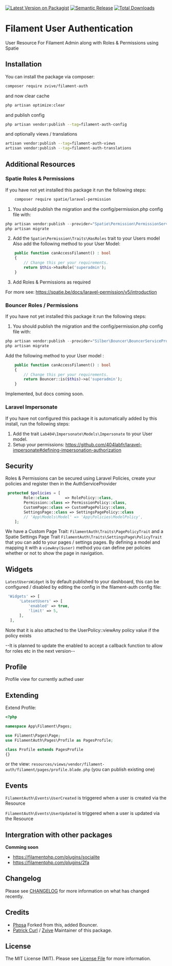 [![Latest Version on Packagist](https://img.shields.io/packagist/v/zvive/filament-auth.svg?style=flat-square)](https://packagist.org/packages/zvive/filament-auth)
[![Semantic Release](https://github.com/zvive/filament-auth/actions/workflows/release.yml/badge.svg)](https://github.com/zvive/filament-auth/actions/workflows/release.yml)
[![Total Downloads](https://img.shields.io/packagist/dt/zvive/filament-auth.svg?style=flat-square)](https://packagist.org/packages/zvive/filament-auth)

# Filament User Authentication

User Resource For Filament Admin along with Roles & Permissions using Spatie

## Installation

You can install the package via composer:

```bash
composer require zvive/filament-auth
```

and now clear cache

```bash
php artisan optimize:clear
```

and publish config

```bash
php artisan vendor:publish --tag=filament-auth-config
```

and optionally views / translations

```bash
artisan vendor:publish --tag=filament-auth-views
artisan vendor:publish --tag=filament-auth-translations
```

## Additional Resources

### Spatie Roles & Permissions

If you have not yet installed this package it run the following steps:

```bash
    composer require spatie/laravel-permission
```

1. You should publish the migration and the config/permission.php config file with:

```php
php artisan vendor:publish --provider="Spatie\Permission\PermissionServiceProvider"
php artisan migrate
```

2. Add the `Spatie\Permission\Traits\HasRoles` trait to your Users model
Also add the following method to your User Model:

```php
    public function canAccessFilament() : bool
    {
        // Change this per your requirements.
        return $this->hasRole('superadmin');
    }
```

3. Add Roles & Permissions as required

For more see: <https://spatie.be/docs/laravel-permission/v5/introduction>

### Bouncer Roles / Permissions

If you have not yet installed this package it run the following steps:

1. You should publish the migration and the config/permission.php config file with:

```php
php artisan vendor:publish --provider="Silber\Bouncer\BouncerServiceProvider"
php artisan migrate
```

Add the following method to your User model :

```php
    public function canAccessFilament() : bool
    {
        // Change this per your requirements.
        return Bouncer::is($this)->a('superadmin');
    }
```

Implemented, but docs coming soon.

### Laravel Impersonate

If you have not configured this package it is automatically added by this install, run the following steps:

1. Add the trait `Lab404\Impersonate\Models\Impersonate` to your User model.
2. Setup your permissions: <https://github.com/404labfr/laravel-impersonate#defining-impersonation-authorization>

## Security

Roles & Permissions can be secured using Laravel Policies,
create your policies and register then in the AuthServiceProvider

```php
 protected $policies = [
        Role::class       => RolePolicy::class,
        Permission::class => PermissionPolicy::class,
        CustomPage::class => CustomPagePolicy::class,
        SettingsPage::class => SettingsPagePolicy::class
        // 'App\Models\Model' => 'App\Policies\ModelPolicy',
    ];
```

We have a Custom Page Trait: `FilamentAuth\Traits\PagePolicyTrait` and a Spatie Settings Page Trait `FilamentAuth\Traits\SettingsPage\PolicyTrait` that you can add to your pages / settings pages.
By defining a model and mapping it with a `viewAny($user)` method you can define per policies whether or not to show the page in navigation.

## Widgets

  `LatestUsersWidget` is by default published to your dashboard, this can be configured / disabled by editing the config in the filament-auth config file:

  ```php
   'Widgets' => [
        'LatesetUsers' => [
            'enabled' => true,
            'limit' => 5,
        ],
    ],
```

Note that it is also attached to the UserPolicy::viewAny policy value if the policy exists

--It is planned to update the enabled to accept a callback function to allow for roles etc in the next version--

## Profile

Profile view for currently authed user

## Extending

Extend Profile:

```php
<?php

namespace App\Filament\Pages;

use Filament\Pages\Page;
use FilamentAuth\Pages\Profile as PagesProfile;

class Profile extends PagesProfile
{}
```

or the view: `resources/views/vendor/filament-auth/filament/pages/profile.blade.php` (you can publish existing one)

## Events

`FilamentAuth\Events\UserCreated`  is triggered when a user is created via the Resource

`FilamentAuth\Events\UserUpdated` is triggered when a user is updated via the Resource

## Intergration with other packages

**Comming soon**

- <https://filamentphp.com/plugins/socialite>
- <https://filamentphp.com/plugins/2fa>

## Changelog

Please see [CHANGELOG](CHANGELOG.md) for more information on what has changed recently.

## Credits

- [Phpsa](https://github.com/phpsa/filament-authentication) Forked from this, added Bouncer.
- [Patrick Curl](https://github.com/patrickcurl) / [Zvive](https://github.com/zvive) Maintainer of this package.

## License

The MIT License (MIT). Please see [License File](LICENSE.md) for more information.
